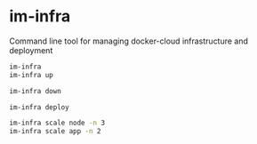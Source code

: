 # im-infra

Command line tool for managing docker-cloud infrastructure and deployment

```bash
im-infra
im-infra up

im-infra down

im-infra deploy

im-infra scale node -n 3
im-infra scale app -n 2
```